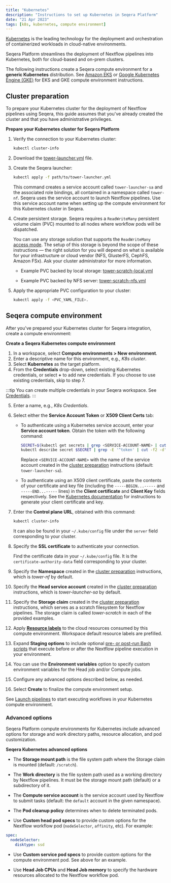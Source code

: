 ```yaml
---
title: "Kubernetes"
description: "Instructions to set up Kubernetes in Seqera Platform"
date: "21 Apr 2023"
tags: [k8s, kubernetes, compute environment]
---
```


[Kubernetes](https://kubernetes.io/) is the leading technology for the deployment and orchestration of containerized workloads in cloud-native environments.

Seqera Platform streamlines the deployment of Nextflow pipelines into Kubernetes, both for cloud-based and on-prem clusters.

The following instructions create a Seqera compute environment for a **generic Kubernetes** distribution. See [Amazon EKS](./eks) or [Google Kubernetes Engine (GKE)](./gke) for EKS and GKE compute environment instructions.

## Cluster preparation

To prepare your Kubernetes cluster for the deployment of Nextflow pipelines using Seqera, this guide assumes that you've already created the cluster and that you have administrative privileges.

**Prepare your Kubernetes cluster for Seqera Platform**

1. Verify the connection to your Kubernetes cluster:

   ```bash
   kubectl cluster-info
   ```

2. Download the [tower-launcher.yml](../_templates/k8s/tower-launcher.yml) file.

3. Create the Seqera launcher:

   ```bash
   kubectl apply -f path/to/tower-launcher.yml
   ```

   This command creates a service account called `tower-launcher-sa` and the associated role bindings, all contained in a namespace called `tower-nf`. Seqera uses the service account to launch Nextflow pipelines. Use this service account name when setting up the compute environment for this Kubernetes cluster in Seqera.

4. Create persistent storage. Seqera requires a `ReadWriteMany` persistent volume claim (PVC) mounted to all nodes where workflow pods will be dispatched.

   You can use any storage solution that supports the `ReadWriteMany` [access mode](https://kubernetes.io/docs/concepts/storage/persistent-volumes/#access-modes). The setup of this storage is beyond the scope of these instructions — the right solution for you will depend on what is available for your infrastructure or cloud vendor (NFS, GlusterFS, CephFS, Amazon FSx). Ask your cluster administrator for more information.

   - Example PVC backed by local storage: [tower-scratch-local.yml](../_templates/k8s/tower-scratch-local.yml)

   - Example PVC backed by NFS server: [tower-scratch-nfs.yml](../_templates/k8s/tower-scratch-nfs.yml)

5. Apply the appropriate PVC configuration to your cluster:

   ```bash
   kubectl apply -f <PVC_YAML_FILE>.
   ```

## Seqera compute environment

After you've prepared your Kubernetes cluster for Seqera integration, create a compute environment:

**Create a Seqera Kubernetes compute environment**

1. In a workspace, select **Compute environments > New environment**.
2. Enter a descriptive name for this environment, e.g., _K8s cluster_.
3. Select **Kubernetes** as the target platform.
4. From the **Credentials** drop-down, select existing Kubernetes credentials, or select **+** to add new credentials. If you choose to use existing credentials, skip to step 7.

:::tip
You can create multiple credentials in your Seqera workspace. See [Credentials](../credentials/overview).
:::

5. Enter a name, e.g., _K8s Credentials_.
6. Select either the **Service Account Token** or **X509 Client Certs** tab:

   - To authenticate using a Kubernetes service account, enter your **Service account token**. Obtain the token with the following command:

     ```bash
     SECRET=$(kubectl get secrets | grep <SERVICE-ACCOUNT-NAME> | cut -f1 -d ' ')
     kubectl describe secret $SECRET | grep -E '^token' | cut -f2 -d':' | tr -d '\t'
     ```

     Replace `<SERVICE-ACCOUNT-NAME>` with the name of the service account created in the [cluster preparation](#cluster-preparation) instructions (default: `tower-launcher-sa`).

   - To authenticate using an X509 client certificate, paste the contents of your certificate and key file (including the `-----BEGIN...-----` and `-----END...-----` lines) in the **Client certificate** and **Client Key** fields respectively. See the [Kubernetes documentation](https://kubernetes.io/docs/tasks/administer-cluster/certificates/) for instructions to generate your client certificate and key.

7. Enter the **Control plane URL**, obtained with this command:

   ```bash
   kubectl cluster-info
   ```

   It can also be found in your `~/.kube/config` file under the `server` field corresponding to your cluster.

8. Specify the **SSL certificate** to authenticate your connection.

   Find the certificate data in your `~/.kube/config` file. It is the `certificate-authority-data` field corresponding to your cluster.

9. Specify the **Namespace** created in the [cluster preparation](#cluster-preparation) instructions, which is _tower-nf_ by default.
10. Specify the **Head service account** created in the [cluster preparation](#cluster-preparation) instructions, which is _tower-launcher-sa_ by default.
11. Specify the **Storage claim** created in the [cluster preparation](#cluster-preparation) instructions, which serves as a scratch filesystem for Nextflow pipelines. The storage claim is called _tower-scratch_ in each of the provided examples.
12. Apply [**Resource labels**](../resource-labels/overview) to the cloud resources consumed by this compute environment. Workspace default resource labels are prefilled.
13. Expand **Staging options** to include optional [pre- or post-run Bash scripts](../launch/advanced#pre-and-post-run-scripts) that execute before or after the Nextflow pipeline execution in your environment.
14. You can use the **Environment variables** option to specify custom environment variables for the Head job and/or Compute jobs.
15. Configure any advanced options described below, as needed.
16. Select **Create** to finalize the compute environment setup.

See [Launch pipelines](../launch/launchpad) to start executing workflows in your Kubernetes compute environment.

### Advanced options

Seqera Platform compute environments for Kubernetes include advanced options for storage and work directory paths, resource allocation, and pod customization.

**Seqera Kubernetes advanced options**

- The **Storage mount path** is the file system path where the Storage claim is mounted (default: `/scratch`).

- The **Work directory** is the file system path used as a working directory by Nextflow pipelines. It must be the storage mount path (default) or a subdirectory of it.

- The **Compute service account** is the service account used by Nextflow to submit tasks (default: the `default` account in the given namespace).

- The **Pod cleanup policy** determines when to delete terminated pods.

- Use **Custom head pod specs** to provide custom options for the Nextflow workflow pod (`nodeSelector`, `affinity`, etc). For example:

```yaml
spec:
  nodeSelector:
    disktype: ssd
```

- Use **Custom service pod specs** to provide custom options for the compute environment pod. See above for an example.

- Use **Head Job CPUs** and **Head Job memory** to specify the hardware resources allocated to the Nextflow workflow pod.

<!-- sync with DevOps about recent Ingress changes and implication for cluster prep and what we expect-->
